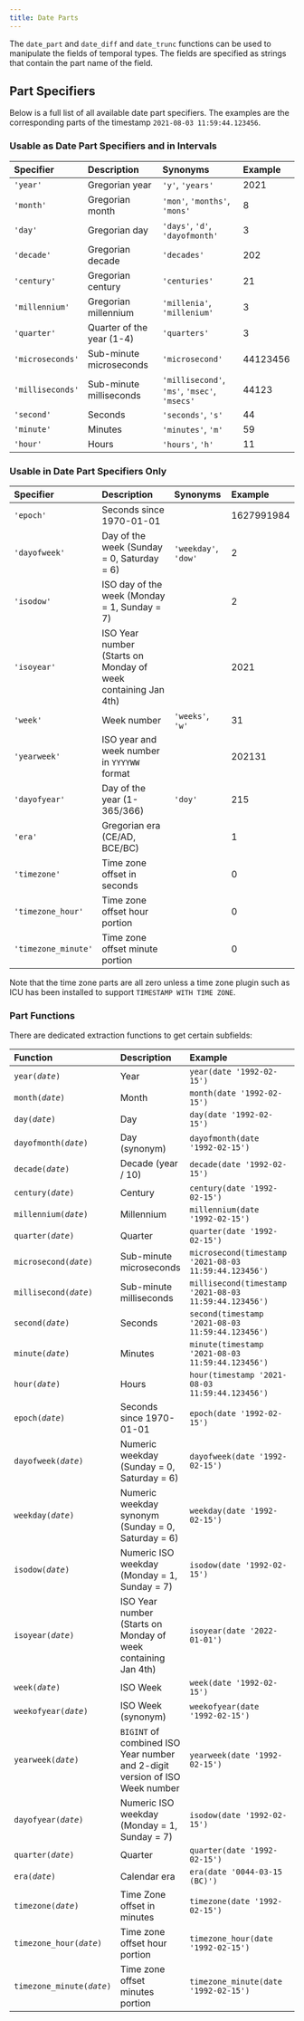 ```yaml
---
title: Date Parts
---
```


The `date_part` and `date_diff` and `date_trunc` functions can be used to manipulate the fields of temporal types.
The fields are specified as strings that contain the part name of the field.

## Part Specifiers
Below is a full list of all available date part specifiers.
The examples are the corresponding parts of the timestamp `2021-08-03 11:59:44.123456`.

### Usable as Date Part Specifiers and in Intervals

| Specifier | Description | Synonyms | Example |
|:---|:---|:---|:---|
| `'year'` | Gregorian year | `'y'`, `'years'` | 2021 |
| `'month'` | Gregorian month | `'mon'`, `'months'`, `'mons'` | 8 |
| `'day'` | Gregorian day | `'days'`, `'d'`, `'dayofmonth'` | 3 |
| `'decade'` | Gregorian decade | `'decades'` | 202 |
| `'century'` | Gregorian century | `'centuries'` | 21 |
| `'millennium'` | Gregorian millennium | `'millenia'`, `'millenium'` | 3 |
| `'quarter'` | Quarter of the year (1-4) | `'quarters'` | 3 |
| `'microseconds'` | Sub-minute microseconds | `'microsecond'` | 44123456 |
| `'milliseconds'` | Sub-minute milliseconds | `'millisecond'`, `'ms'`, `'msec'`, `'msecs'` | 44123 |
| `'second'` | Seconds | `'seconds'`, `'s'` | 44 |
| `'minute'` | Minutes | `'minutes'`, `'m'` | 59 |
| `'hour'` | Hours | `'hours'`, `'h'` | 11 |

### Usable in Date Part Specifiers Only

| Specifier | Description | Synonyms | Example |
|:---|:---|:---|:---|
| `'epoch'` | Seconds since 1970-01-01 | | 1627991984 |
| `'dayofweek'` | Day of the week (Sunday = 0, Saturday = 6) | `'weekday'`, `'dow'` | 2 |
| `'isodow'` | ISO day of the week (Monday = 1, Sunday = 7) | | 2 |
| `'isoyear'` | ISO Year number (Starts on Monday of week containing Jan 4th) | | 2021 |
| `'week'` | Week number | `'weeks'`, `'w'` | 31 |
| `'yearweek'` | ISO year and week number in `YYYYWW` format | | 202131 |
| `'dayofyear'` | Day of the year (1-365/366) | `'doy'` | 215 |
| `'era'` | Gregorian era (CE/AD, BCE/BC) | | 1 |
| `'timezone'` | Time zone offset in seconds | | 0 |
| `'timezone_hour'` | Time zone offset hour portion | | 0 |
| `'timezone_minute'` | Time zone offset minute portion | | 0 |

Note that the time zone parts are all zero unless a time zone plugin such as ICU
has been installed to support `TIMESTAMP WITH TIME ZONE`.

### Part Functions
There are dedicated extraction functions to get certain subfields:

| Function | Description | Example | Result |
|:---|:---|:---|:---|
| `year(`*`date`*`)` | Year | `year(date '1992-02-15')` | `1992` |
| `month(`*`date`*`)` | Month | `month(date '1992-02-15')` | `2` |
| `day(`*`date`*`)` | Day | `day(date '1992-02-15')` | `15` |
| `dayofmonth(`*`date`*`)` | Day (synonym) | `dayofmonth(date '1992-02-15')` | `15` |
| `decade(`*`date`*`)` | Decade (year / 10) | `decade(date '1992-02-15')` | `199` |
| `century(`*`date`*`)` | Century | `century(date '1992-02-15')` | `20` |
| `millennium(`*`date`*`)` | Millennium | `millennium(date '1992-02-15')` | `2` |
| `quarter(`*`date`*`)` | Quarter | `quarter(date '1992-02-15')` | `1` |
| `microsecond(`*`date`*`)` | Sub-minute microseconds | `microsecond(timestamp '2021-08-03 11:59:44.123456')` | `44123456` |
| `millisecond(`*`date`*`)` | Sub-minute milliseconds | `millisecond(timestamp '2021-08-03 11:59:44.123456')` | `44123` |
| `second(`*`date`*`)` | Seconds | `second(timestamp '2021-08-03 11:59:44.123456')` | `44` |
| `minute(`*`date`*`)` | Minutes | `minute(timestamp '2021-08-03 11:59:44.123456')` | `59` |
| `hour(`*`date`*`)` | Hours | `hour(timestamp '2021-08-03 11:59:44.123456')` | `11` |
| `epoch(`*`date`*`)` | Seconds since 1970-01-01 | `epoch(date '1992-02-15')` | `698112000` |
| `dayofweek(`*`date`*`)` | Numeric weekday (Sunday = 0, Saturday = 6) | `dayofweek(date '1992-02-15')` | `6` |
| `weekday(`*`date`*`)` | Numeric weekday synonym (Sunday = 0, Saturday = 6) | `weekday(date '1992-02-15')` | `6` |
| `isodow(`*`date`*`)` | Numeric ISO weekday (Monday = 1, Sunday = 7) | `isodow(date '1992-02-15')` | `6` |
| `isoyear(`*`date`*`)` | ISO Year number (Starts on Monday of week containing Jan 4th) | `isoyear(date '2022-01-01')` | `2021` |
| `week(`*`date`*`)` | ISO Week | `week(date '1992-02-15')` | `7` |
| `weekofyear(`*`date`*`)` | ISO Week (synonym) | `weekofyear(date '1992-02-15')` | `7` |
| `yearweek(`*`date`*`)` | `BIGINT` of combined ISO Year number and 2-digit version of ISO Week number | `yearweek(date '1992-02-15')` | `199207` |
| `dayofyear(`*`date`*`)` | Numeric ISO weekday (Monday = 1, Sunday = 7) | `isodow(date '1992-02-15')` | `46` |
| `quarter(`*`date`*`)` | Quarter | `quarter(date '1992-02-15')` | `1` |
| `era(`*`date`*`)` | Calendar era | `era(date '0044-03-15 (BC)')` | `0` |
| `timezone(`*`date`*`)` | Time Zone offset in minutes | `timezone(date '1992-02-15')` | `0` |
| `timezone_hour(`*`date`*`)` | Time zone offset hour portion | `timezone_hour(date '1992-02-15')` | `0` |
| `timezone_minute(`*`date`*`)` | Time zone offset minutes portion | `timezone_minute(date '1992-02-15')` | `0` |
